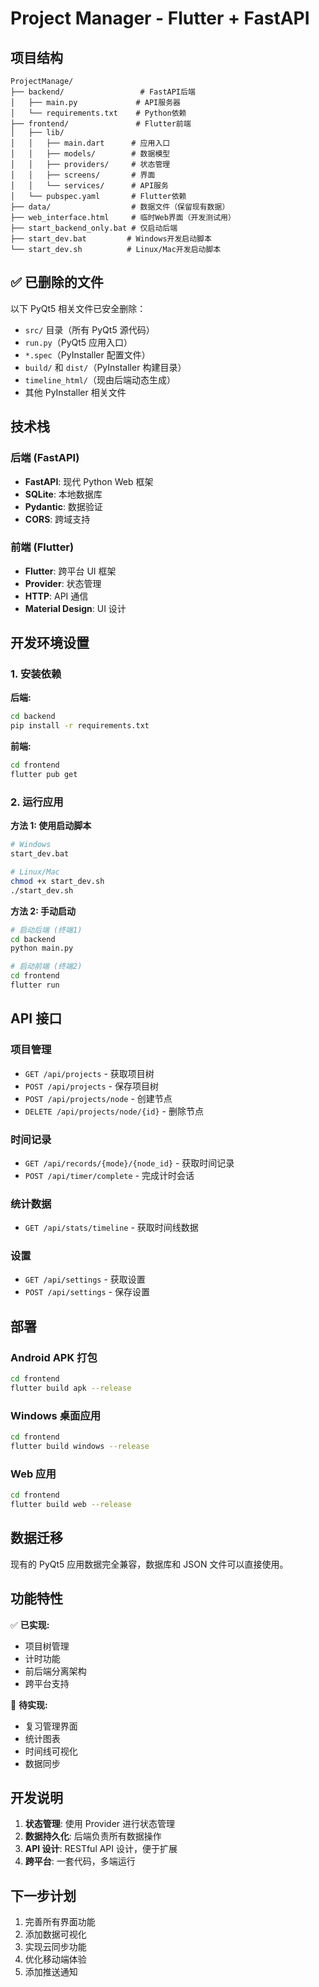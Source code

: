 # Project Manager - Flutter + FastAPI

## 项目结构

```
ProjectManage/
├── backend/                 # FastAPI后端
│   ├── main.py             # API服务器
│   └── requirements.txt    # Python依赖
├── frontend/               # Flutter前端
│   ├── lib/
│   │   ├── main.dart      # 应用入口
│   │   ├── models/        # 数据模型
│   │   ├── providers/     # 状态管理
│   │   ├── screens/       # 界面
│   │   └── services/      # API服务
│   └── pubspec.yaml       # Flutter依赖
├── data/                  # 数据文件（保留现有数据）
├── web_interface.html     # 临时Web界面（开发测试用）
├── start_backend_only.bat # 仅启动后端
├── start_dev.bat         # Windows开发启动脚本
└── start_dev.sh          # Linux/Mac开发启动脚本
```

## ✅ 已删除的文件

以下 PyQt5 相关文件已安全删除：

- `src/` 目录（所有 PyQt5 源代码）
- `run.py`（PyQt5 应用入口）
- `*.spec`（PyInstaller 配置文件）
- `build/` 和 `dist/`（PyInstaller 构建目录）
- `timeline_html/`（现由后端动态生成）
- 其他 PyInstaller 相关文件

## 技术栈

### 后端 (FastAPI)

- **FastAPI**: 现代 Python Web 框架
- **SQLite**: 本地数据库
- **Pydantic**: 数据验证
- **CORS**: 跨域支持

### 前端 (Flutter)

- **Flutter**: 跨平台 UI 框架
- **Provider**: 状态管理
- **HTTP**: API 通信
- **Material Design**: UI 设计

## 开发环境设置

### 1. 安装依赖

**后端:**

```bash
cd backend
pip install -r requirements.txt
```

**前端:**

```bash
cd frontend
flutter pub get
```

### 2. 运行应用

**方法 1: 使用启动脚本**

```bash
# Windows
start_dev.bat

# Linux/Mac
chmod +x start_dev.sh
./start_dev.sh
```

**方法 2: 手动启动**

```bash
# 启动后端 (终端1)
cd backend
python main.py

# 启动前端 (终端2)
cd frontend
flutter run
```

## API 接口

### 项目管理

- `GET /api/projects` - 获取项目树
- `POST /api/projects` - 保存项目树
- `POST /api/projects/node` - 创建节点
- `DELETE /api/projects/node/{id}` - 删除节点

### 时间记录

- `GET /api/records/{mode}/{node_id}` - 获取时间记录
- `POST /api/timer/complete` - 完成计时会话

### 统计数据

- `GET /api/stats/timeline` - 获取时间线数据

### 设置

- `GET /api/settings` - 获取设置
- `POST /api/settings` - 保存设置

## 部署

### Android APK 打包

```bash
cd frontend
flutter build apk --release
```

### Windows 桌面应用

```bash
cd frontend
flutter build windows --release
```

### Web 应用

```bash
cd frontend
flutter build web --release
```

## 数据迁移

现有的 PyQt5 应用数据完全兼容，数据库和 JSON 文件可以直接使用。

## 功能特性

✅ **已实现:**

- 项目树管理
- 计时功能
- 前后端分离架构
- 跨平台支持

🚧 **待实现:**

- 复习管理界面
- 统计图表
- 时间线可视化
- 数据同步

## 开发说明

1. **状态管理**: 使用 Provider 进行状态管理
2. **数据持久化**: 后端负责所有数据操作
3. **API 设计**: RESTful API 设计，便于扩展
4. **跨平台**: 一套代码，多端运行

## 下一步计划

1. 完善所有界面功能
2. 添加数据可视化
3. 实现云同步功能
4. 优化移动端体验
5. 添加推送通知
